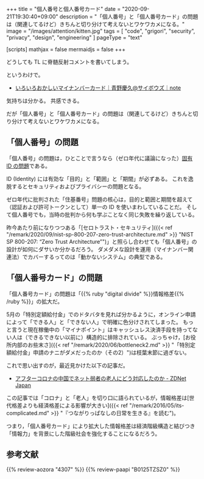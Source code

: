 +++
title = "個人番号と個人番号カード"
date =  "2020-09-21T19:30:40+09:00"
description = "「個人番号」と「個人番号カード」の問題は（関連してるけど）きちんと切り分けて考えないとワケワカメになる。"
image = "/images/attention/kitten.jpg"
tags = [ "code", "grigori", "security", "privacy", "design", "engineering" ]
pageType = "text"

[scripts]
  mathjax = false
  mermaidjs = false
+++

どうしても TL に脊髄反射コメントを書いてしまう。

というわけで。

- [いろいろおかしいマイナンバーカード｜青野慶久@サイボウズ｜note](https://note.com/yoshiaono/n/n4cd37820faf0)

気持ちは分かる。
共感できる。

だが「個人番号」と「個人番号カード」の問題は（関連してるけど）きちんと切り分けて考えないとワケワカメになる。

## 「個人番号」の問題

「個人番号」の問題は，ひとことで言うなら（ゼロ年代に議論になった）[固有 ID の問題](http://www.hyuki.com/techinfo/uniqid.html "固有IDのシンプル・シナリオ")である。 

ID (Identity) には有効な「目的」と「範囲」と「期間」が必ずある。
これを逸脱するとセキュリティおよびプライバシーの問題となる。

ゼロ年代に批判された「住基番号」問題の核心は，目的と範囲と期間を超えて（認証および許可トークンとして）単一の ID を使いまわしていることだ。
そして個人番号でも，当時の批判から何も学ぶことなく同じ失敗を繰り返している。

昨今あたり前になりつつある「[セロトラスト・セキュリティ]({{< ref "/remark/2020/09/nist-sp-800-207-zero-trust-architecture.md" >}} "NIST SP 800-207: “Zero Trust Architecture”")」と照らし合わせても「個人番号」の設計が如何にダサいか分かるだろう。
ダメダメな設計を運用（マイナンバー関連法）でカバーするってのは「動かないシステム」の典型である。

## 「個人番号カード」の問題

「個人番号カード」の問題は「{{% ruby "digital divide" %}}情報格差{{% /ruby %}}」の拡大だ。

5月の「特別定額給付金」でのドタバタを見れば分かるように，オンライン申請によって「できる人」と「できない人」で明確に色分けされてしまった。
もっと言うと現在稼働中の「マイナポイント」はキャッシュレス決済手段を持ってない人は（できるできない以前に）構造的に排除されている。
ぶっちゃけ，[お役所内部のお些末さ]({{< ref "/remark/2020/06/bottleneck2.md" >}} "「特別定額給付金」申請のナニがダメだったのか（その2）")は枝葉末節に過ぎない。

これで思い出すのが，最近見かけた以下の記事だ。

- [アフターコロナの中国でネット弱者の老人にどう対応したのか - ZDNet Japan](https://japan.zdnet.com/article/35158575/)

この記事では「コロナ」と「老人」を切り口に語られているが，情報格差は[世代格差よりも経済格差による影響が大きい]({{< ref "/remark/2016/05/its-complicated.md" >}} "『つながりっぱなしの日常を生きる』を読む")。

つまり，「個人番号カード」により拡大した情報格差は経済階級構造と結びつき「情報力」を背景にした階級社会を強化することになるだろう。

## 参考文献

{{% review-aozora "4307" %}} <!-- グリゴリの捕縛 -->
{{% review-paapi "B0125TZSZ0" %}} <!-- つながりっぱなしの日常を生きる -->
